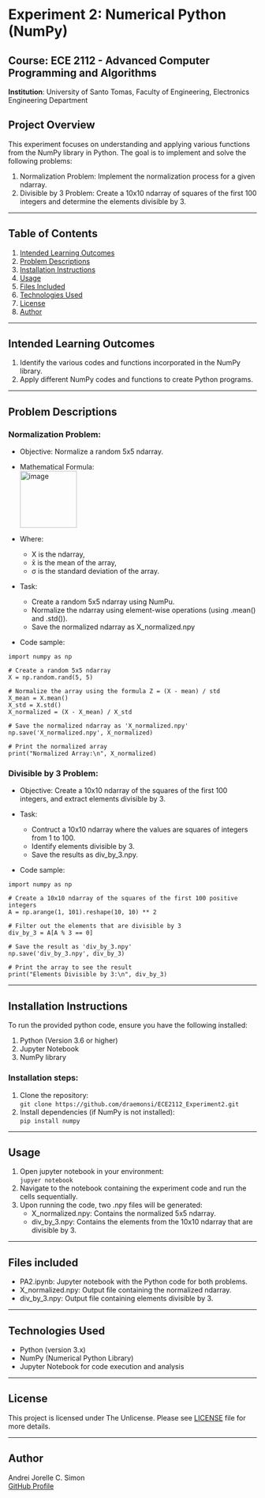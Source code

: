 # Experiment 2: Numerical Python (NumPy)

## Course: ECE 2112 - Advanced Computer Programming and Algorithms <br/>
**Institution**: University of Santo Tomas, Faculty of Engineering, Electronics Engineering Department

## Project Overview

This experiment focuses on understanding and applying various functions from the NumPy library in Python. The goal is to implement and solve the following problems:

1. Normalization Problem: Implement the normalization process for a given ndarray. <br/>
2. Divisible by 3 Problem: Create a 10x10 ndarray of squares of the first 100 integers and determine the elements divisible by 3.
---
## Table of Contents
1. [Intended Learning Outcomes](#intended-learning-outcomes)
2. [Problem Descriptions](#problem-descriptions)
3. [Installation Instructions](#installation-instructions)
4. [Usage](#usage)
5. [Files Included](#files-included)
6. [Technologies Used](#technologies-used)
7. [License](#license)
8. [Author](#author)
---
## Intended Learning Outcomes
1. Identify the various codes and functions incorporated in the NumPy library.<br/>
2. Apply different NumPy codes and functions to create Python programs.
---
## Problem Descriptions

### Normalization Problem: <br/>
- Objective: Normalize a random 5x5 ndarray.<br/>
- Mathematical Formula:<br/>
<img width="115" alt="image" src="https://github.com/user-attachments/assets/06ae3aee-c5f0-42c9-b46f-a61d42e59bbc"><br/>

- Where:<br/>
  - X is the ndarray,<br/>
  - x̄ is the mean of the array,<br/>
  - σ is the standard deviation of the array.<br/>

- Task:<br/>
  - Create a random 5x5 ndarray using NumPu.<br/>
  - Normalize the ndarray using element-wise operations (using .mean() and .std()).<br/>
  - Save the normalized ndarray as X_normalized.npy<br/>

- Code sample:
```
import numpy as np

# Create a random 5x5 ndarray
X = np.random.rand(5, 5)

# Normalize the array using the formula Z = (X - mean) / std
X_mean = X.mean()
X_std = X.std()
X_normalized = (X - X_mean) / X_std

# Save the normalized ndarray as 'X_normalized.npy'
np.save('X_normalized.npy', X_normalized)

# Print the normalized array
print("Normalized Array:\n", X_normalized)
```

### Divisible by 3 Problem: <br/>
- Objective: Create a 10x10 ndarray of the squares of the first 100 integers, and extract elements divisible by 3. <br/>

- Task:<br/>
  - Contruct a 10x10 ndarray where the values are squares of integers from 1 to 100.<br/>
  - Identify elements divisible by 3.<br/>
  - Save the results as div_by_3.npy.<br/>
  
- Code sample:
```
import numpy as np

# Create a 10x10 ndarray of the squares of the first 100 positive integers
A = np.arange(1, 101).reshape(10, 10) ** 2

# Filter out the elements that are divisible by 3
div_by_3 = A[A % 3 == 0]

# Save the result as 'div_by_3.npy'
np.save('div_by_3.npy', div_by_3)

# Print the array to see the result
print("Elements Divisible by 3:\n", div_by_3)

```
---
## Installation Instructions

To run the provided python code, ensure you have the following installed:<br/>
1. Python (Version 3.6 or higher) <br/>
2. Jupyter Notebook <br/>
3. NumPy library <br/>

### Installation steps:<br/>
1. Clone the repository:<br/>
```git clone https://github.com/draemonsi/ECE2112_Experiment2.git``` <br/>
2. Install dependencies (if NumPy is not installed):<br/>
```pip install numpy```<br/>
---
## Usage
1. Open jupyter notebook in your environment:<br/>
```jupyer notebook```<br/>
2. Navigate to the notebook containing the experiment code and run the cells sequentially.<br/>
3. Upon running the code, two .npy files will be generated:<br/>
   - X_normalized.npy: Contains the normalized 5x5 ndarray.<br/>
   - div_by_3.npy: Contains the elements from the 10x10 ndarray that are divisible by 3.<br/>
---
## Files included
- PA2.ipynb: Jupyter notebook with the Python code for both problems.
- X_normalized.npy: Output file containing the normalized ndarray.
- div_by_3.npy: Output file containing elements divisible by 3.
- ---
## Technologies Used
- Python (version 3.x)
- NumPy (Numerical Python Library)
- Jupyter Notebook for code execution and analysis
---
## License<br/>
This project is licensed under The Unlicense. Please see [LICENSE](https://github.com/draemonsi/ECE2112-Experiment2/blob/main/LICENSE.txt) file for more details.

---
## Author<br/>
Andrei Jorelle C. Simon<br/>
[GitHub Profile](https://github.com/draemonsi)


